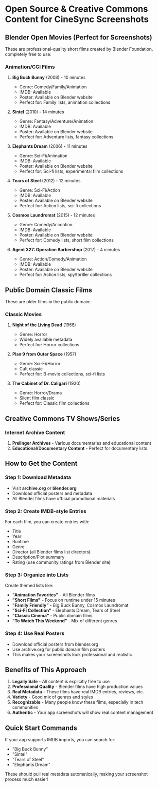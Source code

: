 # Open Source & Creative Commons Content for CineSync Screenshots

## Blender Open Movies (Perfect for Screenshots)
These are professional-quality short films created by Blender Foundation, completely free to use:

### Animation/CGI Films
1. **Big Buck Bunny** (2008) - 10 minutes
   - Genre: Comedy/Family/Animation
   - IMDB: Available
   - Poster: Available on Blender website
   - Perfect for: Family lists, animation collections

2. **Sintel** (2010) - 14 minutes  
   - Genre: Fantasy/Adventure/Animation
   - IMDB: Available
   - Poster: Available on Blender website
   - Perfect for: Adventure lists, fantasy collections

3. **Elephants Dream** (2006) - 11 minutes
   - Genre: Sci-Fi/Animation
   - IMDB: Available
   - Poster: Available on Blender website
   - Perfect for: Sci-fi lists, experimental film collections

4. **Tears of Steel** (2012) - 12 minutes
   - Genre: Sci-Fi/Action
   - IMDB: Available
   - Poster: Available on Blender website
   - Perfect for: Action lists, sci-fi collections

5. **Cosmos Laundromat** (2015) - 12 minutes
   - Genre: Comedy/Animation
   - IMDB: Available
   - Poster: Available on Blender website
   - Perfect for: Comedy lists, short film collections

6. **Agent 327: Operation Barbershop** (2017) - 4 minutes
   - Genre: Action/Comedy/Animation
   - IMDB: Available
   - Poster: Available on Blender website
   - Perfect for: Action lists, spy/thriller collections

## Public Domain Classic Films
These are older films in the public domain:

### Classic Movies
1. **Night of the Living Dead** (1968)
   - Genre: Horror
   - Widely available metadata
   - Perfect for: Horror collections

2. **Plan 9 from Outer Space** (1957)
   - Genre: Sci-Fi/Horror
   - Cult classic
   - Perfect for: B-movie collections, sci-fi lists

3. **The Cabinet of Dr. Caligari** (1920)
   - Genre: Horror/Drama
   - Silent film classic
   - Perfect for: Classic film collections

## Creative Commons TV Shows/Series

### Internet Archive Content
1. **Prelinger Archives** - Various documentaries and educational content
2. **Educational/Documentary Content** - Perfect for documentary lists

## How to Get the Content

### Step 1: Download Metadata
- Visit **archive.org** or **blender.org**
- Download official posters and metadata
- All Blender films have official promotional materials

### Step 2: Create IMDB-style Entries
For each film, you can create entries with:
- Title
- Year
- Runtime
- Genre
- Director (all Blender films list directors)
- Description/Plot summary
- Rating (use community ratings from Blender site)

### Step 3: Organize into Lists
Create themed lists like:
- **"Animation Favorites"** - All Blender films
- **"Short Films"** - Focus on runtime under 15 minutes
- **"Family Friendly"** - Big Buck Bunny, Cosmos Laundromat
- **"Sci-Fi Collection"** - Elephants Dream, Tears of Steel
- **"Classic Cinema"** - Public domain films
- **"To Watch This Weekend"** - Mix of different genres

### Step 4: Use Real Posters
- Download official posters from blender.org
- Use archive.org for public domain film posters
- This makes your screenshots look professional and realistic

## Benefits of This Approach

1. **Legally Safe** - All content is explicitly free to use
2. **Professional Quality** - Blender films have high production values
3. **Real Metadata** - These films have real IMDB entries, reviews, etc.
4. **Variety** - Good mix of genres and styles
5. **Recognizable** - Many people know these films, especially in tech communities
6. **Authentic** - Your app screenshots will show real content management

## Quick Start Commands

If your app supports IMDB imports, you can search for:
- "Big Buck Bunny"
- "Sintel" 
- "Tears of Steel"
- "Elephants Dream"

These should pull real metadata automatically, making your screenshot process much easier!
